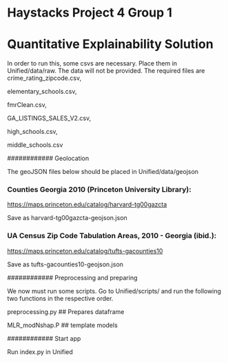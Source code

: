 # Haystacks Project 4 Group 1
# Quantitative Explainability Solution

In order to run this, some csvs are necessary. Place them in Unified/data/raw. 
The data will not be provided. The required files are
crime_rating_zipcode.csv,

elementary_schools.csv,

fmrClean.csv, 

GA_LISTINGS_SALES_V2.csv,

high_schools.csv,

middle_schools.csv

############ Geolocation

The geoJSON files below should be placed in Unified/data/geojson 

### Counties Georgia 2010 (Princeton University Library):

https://maps.princeton.edu/catalog/harvard-tg00gazcta

Save as harvard-tg00gazcta-geojson.json

### UA Census Zip Code Tabulation Areas, 2010 - Georgia (ibid.):

https://maps.princeton.edu/catalog/tufts-gacounties10

Save as tufts-gacounties10-geojson.json

############ Preprocessing and preparing

We now must run some scripts. Go to Unified/scripts/ and run the following two functions in the respective order.

preprocessing.py ## Prepares dataframe

MLR_modNshap.P ## template models

############ Start app

Run index.py in Unified
